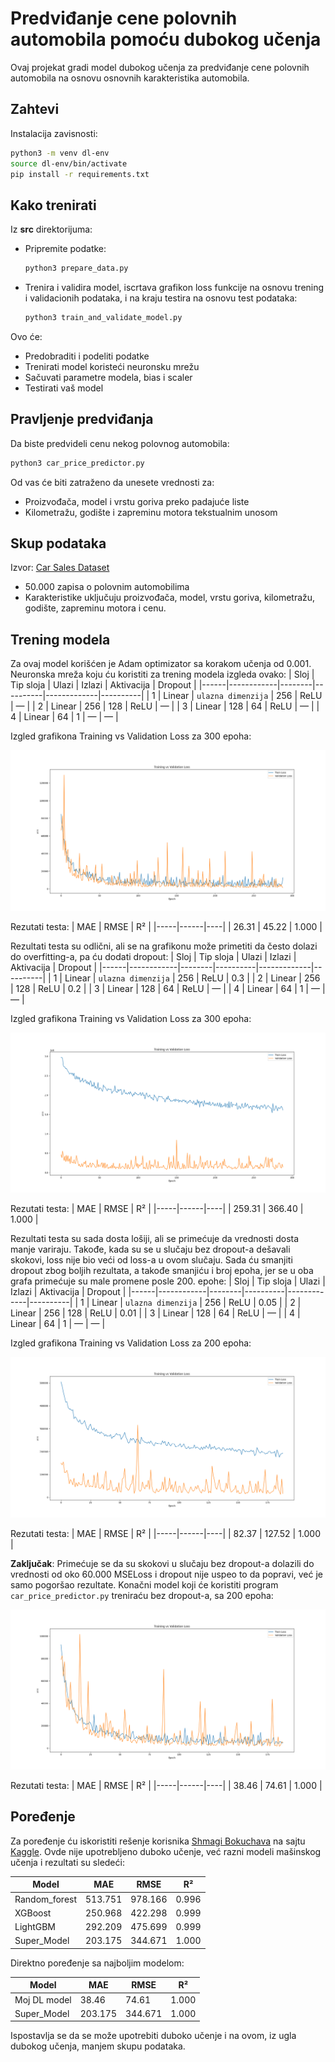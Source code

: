 # Predviđanje cene polovnih automobila pomoću dubokog učenja

Ovaj projekat gradi model dubokog učenja za predviđanje cene polovnih automobila na osnovu osnovnih karakteristika automobila.

## Zahtevi

Instalacija zavisnosti:

```bash
python3 -m venv dl-env
source dl-env/bin/activate
pip install -r requirements.txt
```

## Kako trenirati

Iz **src** direktorijuma:

- Pripremite podatke:
  
  ```bash
  python3 prepare_data.py
  ```

- Trenira i validira model, iscrtava grafikon loss funkcije na osnovu trening i validacionih podataka, i na kraju testira na osnovu test podataka:
  
  ```bash
  python3 train_and_validate_model.py
  ```

Ovo će:
- Predobraditi i podeliti podatke
- Trenirati model koristeći neuronsku mrežu
- Sačuvati parametre modela, bias i scaler
- Testirati vaš model

## Pravljenje predviđanja

Da biste predvideli cenu nekog polovnog automobila:

```bash
python3 car_price_predictor.py
```

Od vas će biti zatraženo da unesete vrednosti za:
- Proizvođača, model i vrstu goriva preko padajuće liste
- Kilometražu, godište i zapreminu motora tekstualnim unosom

## Skup podataka

Izvor: [Car Sales Dataset](https://www.kaggle.com/datasets/msnbehdani/mock-dataset-of-second-hand-car-sales/)
- 50.000 zapisa o polovnim automobilima  
- Karakteristike uključuju proizvođača, model, vrstu goriva, kilometražu, godište, zapreminu motora i cenu.

## Trening modela

Za ovaj model korišćen je Adam optimizator sa korakom učenja od 0.001.
Neuronska mreža koju ću koristiti za trening modela izgleda ovako:
| Sloj | Tip sloja | Ulazi | Izlazi | Aktivacija | Dropout |
|------|------------|--------|----------|-------------|----------|
| 1 | Linear | `ulazna dimenzija` | 256 | ReLU | — |
| 2 | Linear | 256 | 128 | ReLU | — |
| 3 | Linear | 128 | 64 | ReLU | — |
| 4 | Linear | 64 | 1 | — | — |

Izgled grafikona Training vs Validation Loss za 300 epoha:

![Grafikon](img/300eph00do00do.png)

Rezutati testa:
| MAE | RMSE | R² |
|-----|------|----|
| 26.31 | 45.22 | 1.000 |

Rezultati testa su odlični, ali se na grafikonu može primetiti da često dolazi do overfitting-a, pa ću dodati dropout:
| Sloj | Tip sloja | Ulazi | Izlazi | Aktivacija | Dropout |
|------|------------|--------|----------|-------------|----------|
| 1 | Linear | `ulazna dimenzija` | 256 | ReLU | 0.3 |
| 2 | Linear | 256 | 128 | ReLU | 0.2 |
| 3 | Linear | 128 | 64 | ReLU | — |
| 4 | Linear | 64 | 1 | — | — |

Izgled grafikona Training vs Validation Loss za 300 epoha:

![Grafikon](img/300eph03do02do.png)

Rezutati testa:
| MAE | RMSE | R² |
|-----|------|----|
| 259.31 | 366.40 | 1.000 |

Rezultati testa su sada dosta lošiji, ali se primećuje da vrednosti dosta manje variraju. Takođe, kada su se u slučaju bez dropout-a dešavali skokovi, loss nije bio veći od loss-a u ovom slučaju. Sada ću smanjiti dropout zbog boljih rezultata, a takođe smanjiću i broj epoha, jer se u oba grafa primećuje su male promene posle 200. epohe:
| Sloj | Tip sloja | Ulazi | Izlazi | Aktivacija | Dropout |
|------|------------|--------|----------|-------------|----------|
| 1 | Linear | `ulazna dimenzija` | 256 | ReLU | 0.05 |
| 2 | Linear | 256 | 128 | ReLU | 0.01 |
| 3 | Linear | 128 | 64 | ReLU | — |
| 4 | Linear | 64 | 1 | — | — |

Izgled grafikona Training vs Validation Loss za 200 epoha:

![Grafikon](img/200eph005do001do.png)

Rezutati testa:
| MAE | RMSE | R² |
|-----|------|----|
| 82.37 | 127.52 | 1.000 |

**Zaključak**: Primećuje se da su skokovi u slučaju bez dropout-a dolazili do vrednosti od oko 60.000 MSELoss i dropout nije uspeo to da popravi, već je samo pogoršao rezultate. Konačni model koji će koristiti program `car_price_predictor.py` treniraću bez dropout-a, sa 200 epoha:

![Grafikon](img/final.png)

Rezutati testa:
| MAE | RMSE | R² |
|-----|------|----|
| 38.46 | 74.61 | 1.000 |

## Poređenje

Za poređenje ću iskoristiti rešenje korisnika [Shmagi Bokuchava](https://www.kaggle.com/code/shmagibokuchava7/pricepredict-pro) na sajtu [Kaggle](https://www.kaggle.com/). Ovde nije upotrebljeno duboko učenje, već razni modeli mašinskog učenja i rezultati su sledeći:

| Model | MAE | RMSE | R² |
|-------|-----|------|----|
| Random_forest | 513.751 | 978.166 | 0.996 |
| XGBoost | 250.968 | 422.298 | 0.999 |
| LightGBM | 292.209 | 475.699 | 0.999 |
| Super_Model | 203.175 | 344.671 | 1.000 |

Direktno poređenje sa najboljim modelom:

| Model | MAE | RMSE | R² |
|-------|-----|------|----|
| Moj DL model | 38.46 | 74.61 | 1.000 |
| Super_Model | 203.175 | 344.671 | 1.000 |

Ispostavlja se da se može upotrebiti duboko učenje i na ovom, iz ugla dubokog učenja, manjem skupu podataka.
